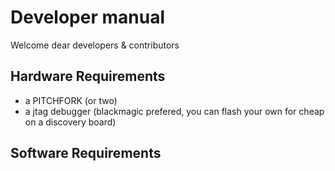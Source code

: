 # Developer manual

Welcome dear developers & contributors

## Hardware Requirements

- a PITCHFORK (or two)
- a jtag debugger (blackmagic prefered, you can flash your own for cheap on a discovery board)

## Software Requirements
